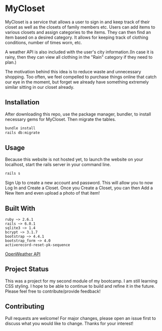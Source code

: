 # MyCloset

MyCloset is a service that allows a user to sign in and keep track of their closet as well as the closets of family members etc. Users can add items to various closets and assign categories to the items. They can then find an item based on a desired category. It allows for keeping track of clothing conditions, number of times worn, etc. 

A weather API is also included with the user's city information.(In case it is rainy, then they can view all clothing in the "Rain" category if they need to plan.)

The motivation behind this idea is to reduce waste and unnecessary shopping. Too often, we feel compelled to purchase things online that catch our eye in the moment, but forget we already have something extremely similar sitting in our closet already.
 

## Installation

After downloading this repo, use the package manager, bundler, to install necessary gems for MyCloset. Then migrate the tables. 

```bash
bundle install 
rails db:migrate
```

## Usage
Because this website is not hosted yet,
to launch the website on your localhost, start the rails server in your command line.
```bash
rails s
```
Sign Up to create a new account and password. This will allow you to now Log In and Create a Closet. Once you Create a Closet, you can then Add a New Item and even upload a photo of that item!

## Built With 
```
ruby ~> 2.6.1
rails ~> 6.0.1
sqlite3 ~> 1.4
bcrypt ~> 3.1.7 
bootstrap ~> 4.4.1
bootstrap_form ~> 4.0
activerecord-reset-pk-sequence
```
[OpenWeather API](https://rapidapi.com/community/api/open-weather-map/endpoints)

## Project Status
This was a project for my second module of my bootcamp. I am still learning CSS styling. I hope to be able to continue to build and refine it in the future. Please feel free to contribute/provide feedback! 

## Contributing
Pull requests are welcome! For major changes, please open an issue first to discuss what you would like to change. Thanks for your interest!


